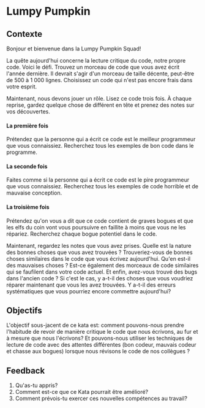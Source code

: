# Lumpy Pumpkin
## Contexte

Bonjour et bienvenue dans la Lumpy Pumpkin Squad!

La quête aujourd'hui concerne la lecture critique du code, notre propre code. Voici le défi. Trouvez un morceau de code que vous avez écrit l'année dernière. Il devrait s'agir d'un morceau de taille décente, peut-être de 500 à 1 000 lignes. Choisissez un code qui n'est pas encore frais dans votre esprit.

Maintenant, nous devons jouer un rôle. Lisez ce code trois fois. À chaque reprise, gardez quelque chose de différent en tête et prenez des notes sur vos découvertes.

#### La première fois
Prétendez que la personne qui a écrit ce code est le meilleur programmeur que vous connaissiez. Recherchez tous les exemples de bon code dans le programme.

#### La seconde fois
Faites comme si la personne qui a écrit ce code est le pire programmeur que vous connaissiez. Recherchez tous les exemples de code horrible et de mauvaise conception.

#### La troisième fois
Prétendez qu'on vous a dit que ce code contient de graves bogues et que les elfs du coin vont vous poursuivre en faillite à moins que vous ne les répariez. Recherchez chaque bogue potentiel dans le code.

Maintenant, regardez les notes que vous avez prises. Quelle est la nature des bonnes choses que vous avez trouvées ? Trouveriez-vous de bonnes choses similaires dans le code que vous écrivez aujourd'hui. Qu'en est-il des mauvaises choses ? Est-ce également des morceaux de code similaires qui se faufilent dans votre code actuel. Et enfin, avez-vous trouvé des bugs dans l'ancien code ? Si c'est le cas, y a-t-il des choses que vous voudriez réparer maintenant que vous les avez trouvées. Y a-t-il des erreurs systématiques que vous pourriez encore commettre aujourd'hui?

## Objectifs
L'objectif sous-jacent de ce kata est: comment pouvons-nous prendre l'habitude de revoir de manière critique le code que nous écrivons, au fur et à mesure que nous l'écrivons? Et pouvons-nous utiliser les techniques de lecture de code avec des attentes différentes (bon codeur, mauvais codeur et chasse aux bogues) lorsque nous révisons le code de nos collègues ?

## Feedback
1. Qu'as-tu appris?
2. Comment est-ce que ce Kata pourrait être amélioré?
3. Comment prévois-tu exercer ces nouvelles compétences au travail?
